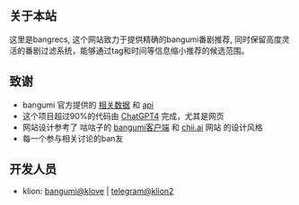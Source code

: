 ## 关于本站

这里是bangrecs, 这个网站致力于提供精确的bangumi番剧推荐, 同时保留高度灵活的番剧过滤系统，能够通过tag和时间等信息缩小推荐的候选范围。


## 致谢
* bangumi 官方提供的 [相关数据](https://github.com/bangumi/Archive) 和 [api](https://bangumi.github.io/api/)
* 这个项目超过90%的代码由 [ChatGPT4](https://openai.com/) 完成，尤其是网页
* 网站设计参考了 咕咕子的 [bangumi客户端](https://bgm.tv/group/topic/350677) 和 [chii.ai](https://chii.ai) 网站 的设计风格
* 每一个参与相关讨论的ban友

## 开发人员
* klion: [bangumi@klove](https://bgm.tv/user/klove) | [telegram@klion2](https://t.me/klion2) 